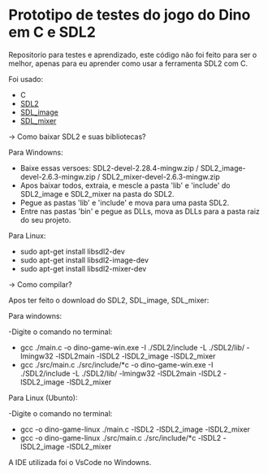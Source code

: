 # Prototipo de testes do jogo do Dino em C e SDL2

Repositorio para testes e aprendizado, este código não foi feito para ser o melhor, apenas para eu aprender como usar a ferramenta SDL2 com C.

Foi usado:

- C
- [SDL2](https://github.com/libsdl-org/SDL)
- [SDL_image](https://github.com/libsdl-org/SDL_image)
- [SDL_mixer](https://github.com/libsdl-org/SDL_mixer)

-> Como baixar SDL2 e suas bibliotecas?

  Para Windowns:
  - Baixe essas versoes: SDL2-devel-2.28.4-mingw.zip / SDL2_image-devel-2.6.3-mingw.zip / SDL2_mixer-devel-2.6.3-mingw.zip
  - Apos baixar todos, extraia, e mescle a pasta 'lib' e 'include' do SDL2_image e SDL2_mixer na pasta do SDL2.
  - Pegue as pastas 'lib' e 'include' e mova para uma pasta SDL2.
  - Entre nas pastas 'bin' e pegue as DLLs, mova as DLLs para a pasta raiz do seu projeto.


  Para Linux:

  - sudo apt-get install libsdl2-dev
  - sudo apt-get install libsdl2-image-dev
  - sudo apt-get install libsdl2-mixer-dev


-> Como compilar?

Apos ter feito o download do SDL2, SDL_image, SDL_mixer:

Para windowns:

-Digite o comando no terminal:
- gcc ./main.c -o dino-game-win.exe -I ./SDL2/include -L ./SDL2/lib/ -lmingw32 -lSDL2main -lSDL2 -lSDL2_image -lSDL2_mixer
- gcc ./src/main.c ./src/include/*c -o dino-game-win.exe -I ./SDL2/include -L ./SDL2/lib/ -lmingw32 -lSDL2main -lSDL2 -lSDL2_image -lSDL2_mixer


Para Linux (Ubunto):

-Digite o comando no terminal:
- gcc -o dino-game-linux ./main.c -lSDL2 -lSDL2_image -lSDL2_mixer
- gcc -o dino-game-linux ./src/main.c ./src/include/*c  -lSDL2 -lSDL2_image -lSDL2_mixer

A IDE utilizada foi o VsCode no Windowns.
